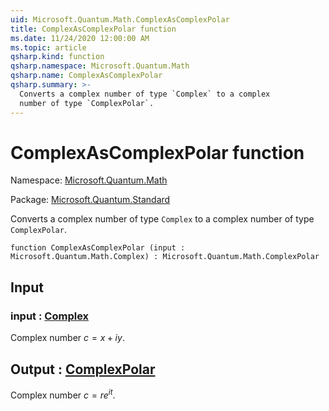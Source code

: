 ```yaml
---
uid: Microsoft.Quantum.Math.ComplexAsComplexPolar
title: ComplexAsComplexPolar function
ms.date: 11/24/2020 12:00:00 AM
ms.topic: article
qsharp.kind: function
qsharp.namespace: Microsoft.Quantum.Math
qsharp.name: ComplexAsComplexPolar
qsharp.summary: >-
  Converts a complex number of type `Complex` to a complex
  number of type `ComplexPolar`.
---
```


# ComplexAsComplexPolar function

Namespace: [Microsoft.Quantum.Math](xref:Microsoft.Quantum.Math)

Package: [Microsoft.Quantum.Standard](https://nuget.org/packages/Microsoft.Quantum.Standard)


Converts a complex number of type `Complex` to a complexnumber of type `ComplexPolar`.

```qsharp
function ComplexAsComplexPolar (input : Microsoft.Quantum.Math.Complex) : Microsoft.Quantum.Math.ComplexPolar
```


## Input

### input : [Complex](xref:Microsoft.Quantum.Math.Complex)

Complex number $c = x + i y$.



## Output : [ComplexPolar](xref:Microsoft.Quantum.Math.ComplexPolar)

Complex number $c = r e^{i t}$.